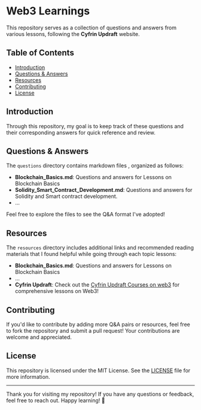 # Web3 Learnings

This repository serves as a collection of questions and answers from various lessons, following the **Cyfrin Updraft** website.

## Table of Contents

- [Introduction](#introduction)
- [Questions & Answers](#questions--answers)
- [Resources](#resources)
- [Contributing](#contributing)
- [License](#license)

## Introduction

Through this repository, my goal is to keep track of these questions and their corresponding answers for quick reference and review. 

## Questions & Answers

The `questions` directory contains markdown files , organized as follows:

- **Blockchain_Basics.md**: Questions and answers for Lessons on Blockchain Basics
- **Solidity_Smart_Contract_Development.md**: Questions and answers for Solidity and Smart contract development.
- ...

Feel free to explore the files to see the Q&A format I've adopted!

## Resources

The `resources` directory includes additional links and recommended reading materials that I found helpful while going through each topic lessons:

- **Blockchain_Basics.md**: Questions and answers for Lessons on Blockchain Basics
- ...
- **Cyfrin Updraft**: Check out the [Cyfrin Updraft Courses on web3](https://updraft.cyfrin.io/courses) for comprehensive lessons on Web3!

## Contributing

If you'd like to contribute by adding more Q&A pairs or resources, feel free to fork the repository and submit a pull request! Your contributions are welcome and appreciated.

## License

This repository is licensed under the MIT License. See the [LICENSE](LICENSE) file for more information.

---

Thank you for visiting my repository! If you have any questions or feedback, feel free to reach out. Happy learning! 🚀